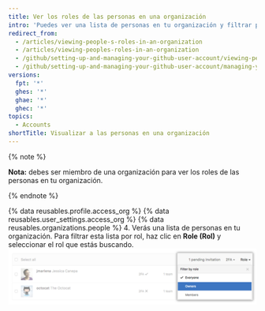 ```yaml
---
title: Ver los roles de las personas en una organización
intro: 'Puedes ver una lista de personas en tu organización y filtrar por su rol. For more information on organization roles, see "[Roles in an organization](/organizations/managing-peoples-access-to-your-organization-with-roles/roles-in-an-organization)."'
redirect_from:
  - /articles/viewing-people-s-roles-in-an-organization
  - /articles/viewing-peoples-roles-in-an-organization
  - /github/setting-up-and-managing-your-github-user-account/viewing-peoples-roles-in-an-organization
  - /github/setting-up-and-managing-your-github-user-account/managing-your-membership-in-organizations/viewing-peoples-roles-in-an-organization
versions:
  fpt: '*'
  ghes: '*'
  ghae: '*'
  ghec: '*'
topics:
  - Accounts
shortTitle: Visualizar a las personas en una organización
---
```


{% note %}

**Nota:** debes ser miembro de una organización para ver los roles de las personas en tu organización.

{% endnote %}

{% data reusables.profile.access_org %}
{% data reusables.user_settings.access_org %}
{% data reusables.organizations.people %}
4. Verás una lista de personas en tu organización. Para filtrar esta lista por rol, haz clic en **Role (Rol)** y seleccionar el rol que estás buscando. ![click-role](/assets/images/help/organizations/view-list-of-people-in-org-by-role.png)

